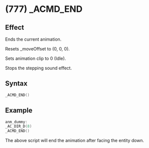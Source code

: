 # (777) _ACMD_END

## Effect

Ends the current animation.

Resets _moveOffset to (0, 0, 0).

Sets animation clip to 0 (Idle).

Stops the stepping sound effect.

## Syntax

```c
_ACMD_END()
```

## Example

```c
anm_dummy:
_AC_DIR_D(8)
_ACMD_END()
```

The above script will end the animation after facing the entity down.
